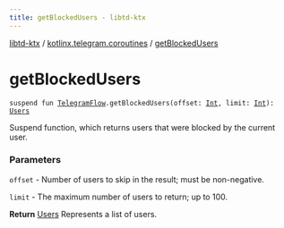 ```yaml
---
title: getBlockedUsers - libtd-ktx
---
```


[libtd-ktx](../index.html) / [kotlinx.telegram.coroutines](index.html) / [getBlockedUsers](./get-blocked-users.html)

# getBlockedUsers

`suspend fun `[`TelegramFlow`](../kotlinx.telegram.core/-telegram-flow/index.html)`.getBlockedUsers(offset: `[`Int`](https://kotlinlang.org/api/latest/jvm/stdlib/kotlin/-int/index.html)`, limit: `[`Int`](https://kotlinlang.org/api/latest/jvm/stdlib/kotlin/-int/index.html)`): `[`Users`](https://tdlibx.github.io/td/docs/org/drinkless/td/libcore/telegram/TdApi/Users.html)

Suspend function, which returns users that were blocked by the current user.

### Parameters

`offset` - Number of users to skip in the result; must be non-negative.

`limit` - The maximum number of users to return; up to 100.

**Return**
[Users](https://tdlibx.github.io/td/docs/org/drinkless/td/libcore/telegram/TdApi/Users.html) Represents a list of users.

